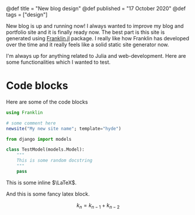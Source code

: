 @def title = "New blog design"
@def published = "17 October 2020"
@def tags = ["design"]

New blog is up and running now! I always wanted to improve my blog and
portfolio site and it is finally ready now. The best part is this site is
generated using [Franklin.jl](https://github.com/tlienart/Franklin.jl) package.
I really like how Franklin has developed over the time and it really feels like
a solid static site generator now.

I'm always up for anything related to Julia and web-development.
Here are some functionalities which I wanted to test.

# Code blocks

Here are some of the code blocks

```julia
using Franklin

# some comment here
newsite("My new site name"; template="hyde")
```

```py
from django import models

class TestModel(models.Model):
    """
    This is some random docstring
    """
    pass
```

This is some inline $\LaTeX$.

And this is some fancy latex block.

$$
k_n = k_{n-1} + k_{n-2}
$$
